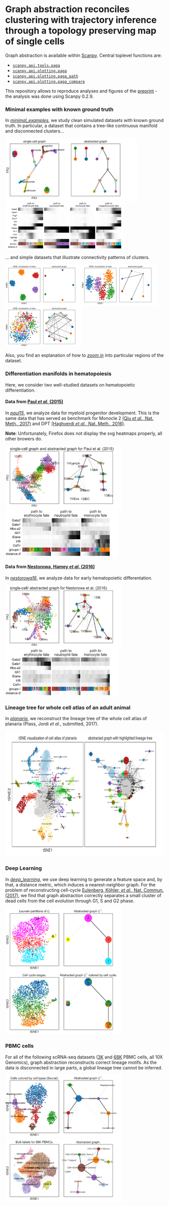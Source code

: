 # Graph abstraction reconciles clustering with trajectory inference through a topology preserving map of single cells

Graph abstraction is available within
[Scanpy](https://scanpy.readthedocs.io). Central toplevel functions are:
* [`scanpy.api.tools.paga`](https://scanpy.readthedocs.io/en/latest/api/scanpy.api.tl.paga.html)
* [`scanpy.api.plotting.paga`](https://scanpy.readthedocs.io/en/latest/api/scanpy.api.pl.paga.html)
* [`scanpy.api.plotting.paga_path`](https://scanpy.readthedocs.io/en/latest/api/scanpy.api.pl.paga_path.html)
* [`scanpy.api.plotting.paga_compare`](https://scanpy.readthedocs.io/en/latest/api/scanpy.api.pl.paga_compare.html)

This repository allows to reproduce analyses and figures of the
[preprint](https://doi.org/10.1101/208819) - the analysis was done using Scanpy
0.2.9.

### Minimal examples with known ground truth

In [*minimal_examples*](minimal_examples), we study clean simulated datasets
with known ground truth. In particular, a dataset that contains a tree-like
continuous manifold and disconnected clusters...

<img src="./minimal_examples/figures/aga.png" height="200">
<img src="./minimal_examples/figures/aga_path.png" height="150">

... and simple datasets that illustrate connectivity patterns of clusters.

<img src="./minimal_examples/figures/aga_cluster_std1.png" height="130"><img src="./minimal_examples/figures/aga_cluster_std6.png" height="130"><img src="./minimal_examples/figures/aga_cluster_std10.png" height="130">

Also, you find an explanation of how to [*zoom in*](minimal_examples/#zooming-into-particular-regions-of-the-data) into particular regions of the dataset.

### Differentiation manifolds in hematopoiesis

Here, we consider two well-studied datasets on hematopoietic differentiation.

#### Data from [Paul *et al.* (2015)](http://doi.org/10.1016/j.cell.2015.11.01)

In [*paul15*](paul15), we analyze data for myeloid progenitor development. This is the same
data that has served as benchmark for Monocle 2 [(Qiu *et al.*,
  Nat. Meth., 2017)](https://doi.org/10.1038/nmeth.4402) and DPT [(Haghverdi *et al.*, Nat. Meth.,
  2016)](https://doi.org/10.1038/nmeth.3971).

**Note**: Unfortunately, Firefox does not display the svg heatmaps properly, all other browers do.

<img src="./paul15/figures/aga_gephi.svg" height="200">
<img src="./paul15/figures/aga_path.svg" height="150">

#### Data from [Nestorowa, Hamey *et al.* (2016)](http://doi.org/10.1182/blood-2016-05-716480)

In [*nestorowa16*](nestorowa16), we analyze data for early hematopoietic differentation.

<img src="./nestorowa16/figures/aga_gephi_inkscape.svg" height="200">
<img src="./nestorowa16/figures/aga_path.svg" height="150">

### Lineage tree for whole cell atlas of an adult animal

In [*planaria*](planaria), we reconstruct the lineage tree of the whole cell atlas
of planaria (Plass, Jordi *et al.*, submitted, 2017).

<img src="./planaria/figures/aga.svg" height="400">

### Deep Learning

In [*deep_learning*](deep_learning), we use deep learning to generate a feature space and, by that, a distance metric, which induces a nearest-neighbor graph. For the problem of reconstructing cell-cycle [Eulenberg, Köhler, *et al.*, Nat. Commun. (2017)](https://doi.org/10.1101/081364), we find that graph abstraction correctly separates a small cluster of dead cells from the cell evolution through G1, S and G2 phase.

<img src="./deep_learning/figures/aga.png" height="200">
<img src="./deep_learning/figures/aga_cell_cycle_stages.png" height="200">

### PBMC cells

For all of the following scRNA-seq datasets ([3K](https://support.10xgenomics.com/single-cell-gene-expression/datasets/1.1.0/pbmc3k) and [68K](https://doi.org/10.1038/ncomms14049) PBMC cells, all 10X Genomics), graph abstraction reconstructs correct lineage motifs. As the data is disconnected in large parts, a global lineage tree cannot be inferred.

<img src="./pbmcs/figures/aga_pbmc3k.png" height="200">
<img src="./pbmcs/figures/aga_pbmc68k.png" height="200">
